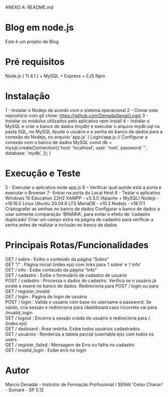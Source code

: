 ANEXO A: README.md

# Blog em node.js

Este é um projeto de Blog

# Pré requisitos

Node.js ( 11.4.1 ) + MySQL + Express + EJS
Npm

# Instalação

1 - Instalar o Nodejs de acordo com o sistema operacional
2 - Clonar este repositório com git clone: https://github.com/DenadaiSenai/Login
3 - Instalar os módulos utilizados pelo aplicativo npm install
4 - Instalar o MySQL e criar o banco de dados (mydb) e executar o arquivo mydb.sql na pasta SQL, no MySQL
Ajuste o usuário e a senha do banco de dados para a conexão do Nodejs, no arquivo 'app.js' (
Login/app.js
// Configurar a conexão com o banco de dados MySQL
const db = mysql.createConnection({
host: 'localhost',
user: 'root',
password: '',
database: 'mydb',
});
)

# Execução e Teste

5 - Executar o aplicativo node app.js
6 – Verificar qual aonde está a porta e executar o Browser
7- Entrar na porta do Local Host
8 - Testar o aplicativo
Windows 10 Education 22H2
XAMPP - v3.3.0 (Apache + MySQL)
Nodejs - v16.16.0
Linux Ubuntu 20.04.6 LTS
MariaDB - v10.3
Nodejs - v18.17.1
Criptografar as senhas no banco de dados
Configurar o banco de dados a usar somente comparação 'BINÁRIA', para evitar o efeito de 'cadastro duplicado'
Criar um campo extra na página de cadastro para verificar a senha antes de realizar a inclusão no banco de dados

# Principais Rotas/Funcionalidades

GET / sobre : Exibe o conteúdo da página “Sobre”  
GET “/” : Página inicial (index.ejs) com links para ‘/ sobre’ e ‘/ info’  
GET / info : Exibe conteúdo da página “Info”  
GET / cadastro : Exibe o formulário de cadastro de usuario  
POST / cadastro : Processa o dados do cadastro. Verifica se o usuário já existe e insere no banco de dados. Redireciona para POST / login ou para GET / register_invalid  
GET / login : Pagina de login de usuário  
POST / login : Valida o usuário com base no username e password. Se valido, cria sessão e redireciona para /dashboard caso incorreto vai para /invalid_login  
GET / logout : Encerra a sessão criada do usuário e redireciona para /. (index.ejs)  
GET / dasboard : Área restrita. Exibe todos usuários cadastrados  
GET / usuários : Renderiza a tabela parcial (usertable.ejs) com todos os users  
GET / register_failed : Mensagem de Erro ou falha no cadastro  
GET / invalid_login : Exibe erro no login

# Autor

Marcio Denadai - Instrutor de Formação Profissional / SENAI 'Celso Charuri' - Sumaré - SP 5.12
